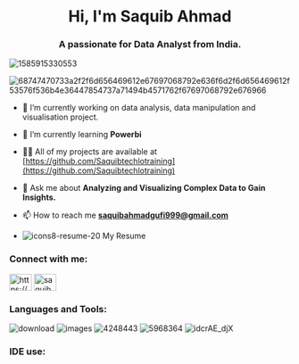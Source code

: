 <h1 align="center">Hi, I'm Saquib Ahmad</h1>
<h3 align="center">A passionate for Data Analyst from India.</h3>


![1585915330553](https://github.com/Saquibtechlotraining/image-added-readme/assets/91885135/ea270507-31b9-4994-9bde-13e7aa594bb7)


![68747470733a2f2f6d656469612e67697068792e636f6d2f6d656469612f53576f536b4e36447854737a71494b4571762f67697068792e676966](https://github.com/Saquibtechlotraining/data/assets/91885135/55907517-d497-4e3a-b48d-12f413b05c5e)


- 🔭 I’m currently working on data analysis, data manipulation and visualisation project.

- 🌱 I’m currently learning **Powerbi**

- 👨‍💻 All of my projects are available at [https://github.com/Saquibtechlotraining](https://github.com/Saquibtechlotraining)

- 💬 Ask me about **Analyzing and Visualizing Complex Data to Gain Insights.**

- 📫 How to reach me **saquibahmadgufi999@gmail.com**

- ![icons8-resume-20](https://github.com/Saquibtechlotraining/CREDIT_EDA_Loan_Analysis/assets/91885135/4d177e02-83af-4193-903a-6748e90a1f31)     My Resume 

<h3 align="left">Connect with me:</h3>
<p align="left">
<a href="https://linkedin.com/in/https://www.linkedin.com/in/saquib-ahmad-4b62371b0/" target="blank"><img align="center" src="https://raw.githubusercontent.com/rahuldkjain/github-profile-readme-generator/master/src/images/icons/Social/linked-in-alt.svg" alt="https://www.linkedin.com/in/saquib-ahmad-4b62371b0/" height="30" width="40" /></a>
<a href="https://instagram.com/saquib281" target="blank"><img align="center" src="https://raw.githubusercontent.com/rahuldkjain/github-profile-readme-generator/master/src/images/icons/Social/instagram.svg" alt="saquib281" height="30" width="40" /></a>
</p>


<h3 align="left">Languages and Tools:</h3>


![download](https://github.com/Saquibtechlotraining/image-added-readme/assets/91885135/21dd9e28-efcf-4bfb-ab84-1bc0146fab17)
![images](https://github.com/Saquibtechlotraining/image-added-readme/assets/91885135/5557b119-6f2a-4295-a36e-e874b5a1e4f1)
![4248443](https://github.com/Saquibtechlotraining/image-added-readme/assets/91885135/3ddc9509-a47e-4c8d-b512-6775580375df)
![5968364](https://github.com/Saquibtechlotraining/image-added-readme/assets/91885135/5ba23a6b-b817-4ea7-8cf2-d11d2347cc64)
![idcrAE_djX](https://github.com/Saquibtechlotraining/image-added-readme/assets/91885135/447af0be-426e-4e94-b52b-0468177509e9)





<h3 align="left">IDE use:</h3>
























